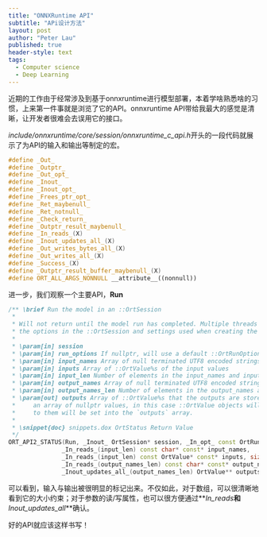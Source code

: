 ```yaml
---
title: "ONNXRuntime API"
subtitle: "APi设计方法"
layout: post
author: "Peter Lau"
published: true
header-style: text
tags:
  - Computer science
  - Deep Learning
---
```


近期的工作由于经常涉及到基于onnxruntime进行模型部署，本着学啥熟悉啥的习惯，上来第一件事就是浏览了它的API。onnxruntime API带给我最大的感觉是清晰，让开发者很难会去误用它的接口。

*include/onnxruntime/core/session/onnxruntime_c_api.h*开头的一段代码就展示了为API的输入和输出等制定的宏。

```c++
#define _Out_
#define _Outptr_
#define _Out_opt_
#define _Inout_
#define _Inout_opt_
#define _Frees_ptr_opt_
#define _Ret_maybenull_
#define _Ret_notnull_
#define _Check_return_
#define _Outptr_result_maybenull_
#define _In_reads_(X)
#define _Inout_updates_all_(X)
#define _Out_writes_bytes_all_(X)
#define _Out_writes_all_(X)
#define _Success_(X)
#define _Outptr_result_buffer_maybenull_(X)
#define ORT_ALL_ARGS_NONNULL __attribute__((nonnull))
```


进一步，我们观察一个主要API，**Run**
```c++
/** \brief Run the model in an ::OrtSession
 *
 * Will not return until the model run has completed. Multiple threads might be used to run the model based on
 * the options in the ::OrtSession and settings used when creating the ::OrtEnv
 *
 * \param[in] session
 * \param[in] run_options If nullptr, will use a default ::OrtRunOptions
 * \param[in] input_names Array of null terminated UTF8 encoded strings of the input names
 * \param[in] inputs Array of ::OrtValue%s of the input values
 * \param[in] input_len Number of elements in the input_names and inputs arrays
 * \param[in] output_names Array of null terminated UTF8 encoded strings of the output names
 * \param[in] output_names_len Number of elements in the output_names and outputs array
 * \param[out] outputs Array of ::OrtValue%s that the outputs are stored in. This can also be
 *     an array of nullptr values, in this case ::OrtValue objects will be allocated and pointers
 *     to them will be set into the `outputs` array.
 *
 * \snippet{doc} snippets.dox OrtStatus Return Value
 */
ORT_API2_STATUS(Run, _Inout_ OrtSession* session, _In_opt_ const OrtRunOptions* run_options,
               _In_reads_(input_len) const char* const* input_names,
               _In_reads_(input_len) const OrtValue* const* inputs, size_t input_len,
               _In_reads_(output_names_len) const char* const* output_names, size_t output_names_len,
               _Inout_updates_all_(output_names_len) OrtValue** outputs);
```

可以看到，输入与输出被很明显的标记出来。不仅如此，对于数组，可以很清晰地看到它的大小约束；对于参数的读/写属性，也可以很方便通过**_In_reads_**和**_Inout_updates_all_**确认。

好的API就应该这样书写！


